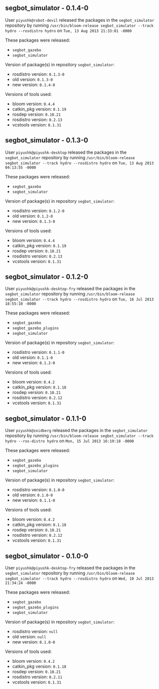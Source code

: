 ## segbot_simulator - 0.1.4-0

User `piyushk@robot-devil` released the packages in the `segbot_simulator` repository by running `/usr/bin/bloom-release segbot_simulator --track hydro --rosdistro hydro` on `Tue, 13 Aug 2013 21:33:01 -0000`

These packages were released:
- `segbot_gazebo`
- `segbot_simulator`

Version of package(s) in repository `segbot_simulator`:
- rosdistro version: `0.1.3-0`
- old version: `0.1.3-0`
- new version: `0.1.4-0`

Versions of tools used:
- bloom version: `0.4.4`
- catkin_pkg version: `0.1.19`
- rosdep version: `0.10.21`
- rosdistro version: `0.2.13`
- vcstools version: `0.1.31`


## segbot_simulator - 0.1.3-0

User `piyushk@piyushk-desktop` released the packages in the `segbot_simulator` repository by running `/usr/bin/bloom-release segbot_simulator --track hydro --rosdistro hydro` on `Tue, 13 Aug 2013 04:13:55 -0000`

These packages were released:
- `segbot_gazebo`
- `segbot_simulator`

Version of package(s) in repository `segbot_simulator`:
- rosdistro version: `0.1.2-0`
- old version: `0.1.2-0`
- new version: `0.1.3-0`

Versions of tools used:
- bloom version: `0.4.4`
- catkin_pkg version: `0.1.19`
- rosdep version: `0.10.21`
- rosdistro version: `0.2.13`
- vcstools version: `0.1.31`


## segbot_simulator - 0.1.2-0

User `piyushk@piyushk-desktop-fry` released the packages in the `segbot_simulator` repository by running `/usr/bin/bloom-release segbot_simulator --track hydro --rosdistro hydro` on `Tue, 16 Jul 2013 18:55:10 -0000`

These packages were released:
- `segbot_gazebo`
- `segbot_gazebo_plugins`
- `segbot_simulator`

Version of package(s) in repository `segbot_simulator`:
- rosdistro version: `0.1.1-0`
- old version: `0.1.1-0`
- new version: `0.1.2-0`

Versions of tools used:
- bloom version: `0.4.2`
- catkin_pkg version: `0.1.18`
- rosdep version: `0.10.21`
- rosdistro version: `0.2.12`
- vcstools version: `0.1.31`


## segbot_simulator - 0.1.1-0

User `piyushk@zoidberg` released the packages in the `segbot_simulator` repository by running `/usr/bin/bloom-release segbot_simulator --track hydro --ros-distro hydro` on `Mon, 15 Jul 2013 16:19:18 -0000`

These packages were released:
- `segbot_gazebo`
- `segbot_gazebo_plugins`
- `segbot_simulator`

Version of package(s) in repository `segbot_simulator`:
- rosdistro version: `0.1.0-0`
- old version: `0.1.0-0`
- new version: `0.1.1-0`

Versions of tools used:
- bloom version: `0.4.2`
- catkin_pkg version: `0.1.18`
- rosdep version: `0.10.21`
- rosdistro version: `0.2.12`
- vcstools version: `0.1.31`


## segbot_simulator - 0.1.0-0

User `piyushk@piyushk-desktop-fry` released the packages in the `segbot_simulator` repository by running `/usr/bin/bloom-release segbot_simulator --track hydro --rosdistro hydro` on `Wed, 10 Jul 2013 21:34:24 -0000`

These packages were released:
- `segbot_gazebo`
- `segbot_gazebo_plugins`
- `segbot_simulator`

Version of package(s) in repository `segbot_simulator`:
- rosdistro version: `null`
- old version: `null`
- new version: `0.1.0-0`

Versions of tools used:
- bloom version: `0.4.2`
- catkin_pkg version: `0.1.18`
- rosdep version: `0.10.21`
- rosdistro version: `0.2.11`
- vcstools version: `0.1.31`


